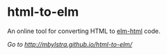 # html-to-elm
An online tool for converting HTML to [elm-html](https://github.com/evancz/elm-html) code. 

*Go to http://mbylstra.github.io/html-to-elm/*
